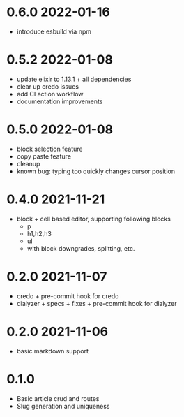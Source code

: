 # 0.6.0 2022-01-16

- introduce esbuild via npm

# 0.5.2 2022-01-08

- update elixir to 1.13.1 + all dependencies
- clear up credo issues
- add CI action workflow
- documentation improvements

# 0.5.0 2022-01-08

- block selection feature
- copy paste feature
- cleanup
- known bug: typing too quickly changes cursor position

# 0.4.0 2021-11-21

- block + cell based editor, supporting following blocks
  - p
  - h1,h2,h3
  - ul
  - with block downgrades, splitting, etc.

# 0.2.0 2021-11-07

- credo + pre-commit hook for credo
- dialyzer + specs + fixes + pre-commit hook for dialyzer

# 0.2.0 2021-11-06

- basic markdown support

# 0.1.0

- Basic article crud and routes
- Slug generation and uniqueness
